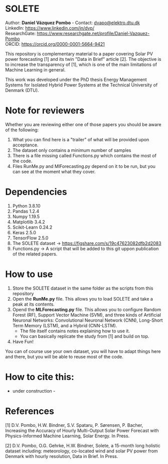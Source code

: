 # SOLETE
Author: **Daniel Vázquez Pombo** - Contact: dvapo@elektro.dtu.dk<br/>
LinkedIn: https://www.linkedin.com/in/dvp/<br/>
ResearchGate: https://www.researchgate.net/profile/Daniel-Vazquez-Pombo   
ORCID: https://orcid.org/0000-0001-5664-9421

This repository is complementary material to a paper covering Solar PV power forecasting [1] and its twin "Data in Brief" article [2]. The objective is to increase the transparency of [1], which is one of the main limitations of Machine Learning in general.

This work was developed under the PhD thesis Energy Management Systems for Isolated Hybrid Power Systems at the Technical University of Denmark (DTU).

# Note for reviewers
Whether you are reviewing either one of those papers you should be aware of the following:

1. What you can find here is a "trailer" of what will be provided upon acceptance.
2. The dataset only contains a minimum number of samples
3. There is a file missing called Functions.py which contains the most of the code.
4. Files RunMe.py and MlForecasting.py depend on it to be run, but you can see at the moment what they cover.

# Dependencies
1. Python 3.8.10 
2. Pandas 1.2.4 
3. Numpy 1.19.5
4. Matplotlib 3.4.2
5. Scikit-Learn 0.24.2 
6. Keras 2.5.0
7. TensorFlow 2.5.0
8. The SOLETE dataset -> https://figshare.com/s/19c47623082dfb2d2083
9. Functions.py -> A script that will be added to this git uppon publication of the related papers.

# How to use
1. Store the SOLETE dataset in the same folder as the scripts from this repository 
2. Open the **RunMe.py** file. This allows you to load SOLETE and take a peak at its contents.
3. Opend the  **MLForecasting.py** file. This allows you to configure Random Forest (RF), Support Vector Machine (SVM), and three kinds of Artificial Neuronal Networks: Convolutional Neuronal Network (CNN), Long-Short Term Memory (LSTM), and a Hybrid (CNN-LSTM).
   - The file itself contains notes explaining how to use it.
   - You can basically replicate the study from [1] and build on top.
4. Have Fun!

You can of course use your own dataset, you will have to adapt things here and there, but you will be able to reuse most of the code.

# How to cite this:
- under construction -

# References
[1] D.V. Pombo, H.W. Bindner, S.V. Spataru, P. Sørensen, P. Bacher, Increasing the Accuracy of Hourly Multi-Output Solar Power Forecast with Physics-Informed Machine Learning, Solar Energy. In Press.

[2] D.V. Pombo, O.G. Gehrke, H.W. Bindner, Solete, a 15-month long holistic dataset including:  meteorology, co-located wind and solar PV power from Denmark with hourly resolution, Data in Brief. In Press.

